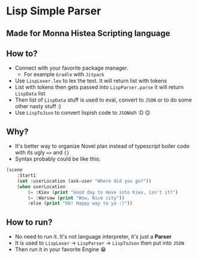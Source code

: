 # Lisp Simple Parser

## Made for Monna Histea Scripting language

## How to?
* Connect with your favorite package manager.
  * For example `Gradle` with `Jitpack`
* Use `LispLexer.lex` to lex the text. It will return list with tokens
* List with tokens then gets passed into `LispParser.parse` it will return `LispData` list
* Then list of `LispData` stuff is used to eval, convert to `JSON` or to do some other nasty stuff :)
* Use `LispToJson` to convert lispish code to `JSON`ish :D 😌

## Why?
* It's better way to organize Novel plan instead of typescript boiler code with its ugly `=>` and `{}`
* Syntax probably could be like this:
```lisp
(scene
    :Start1
    (set :userLocation (ask-user "Where did you go?"))
    (when userLocation
        (= :Kiev (print "Good day to move into Kiev, isn't it?")
        (= :Warsaw (print "Wow, Nice city"))
        :else (print "Ok! Happy way to ya :)"))
```

## How to run?

* No need to run it. It's not language interpreter, it's just a **Parser**
* It is used to `LispLexer` -> `LispParser` -> `LispToJson` then put into `JSON`
* Then run it in your favorite Engine 😁
